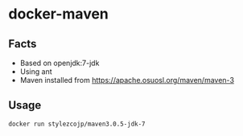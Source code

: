 # docker-maven

## Facts

- Based on openjdk:7-jdk
- Using ant
- Maven installed from https://apache.osuosl.org/maven/maven-3

## Usage

```bash
docker run stylezcojp/maven3.0.5-jdk-7
```
